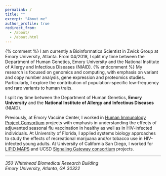 ```yaml
---
permalink: /
title: ""
excerpt: "About me"
author_profile: true
redirect_from: 
  - /about/
  - /about.html
---
```

{% comment %} 
I am currently a Bioinformatics Scientist in Zwick Group at Emory University, Atlanta. 
From 04/2018, I split my time between the Department of Human Genetics, Emory University and the National Institute of Allergy and Infectious Diseases (NIAID).
{% endcomment %}
My research is focused on genomics and computing, with emphasis on variant and copy number analysis, gene expression and proteomics studies. Particularly, I explore the contribution of population-specific low-frequency and rare variants to human traits. 

I split my time between the Department of Human Genetics, **Emory University** and the **National Institute of Allergy and Infectious Diseases** (NIAID).

Previously, at Emory Vaccine Center, I worked in [Human Immunology Project Consortium](https://www.immuneprofiling.org/) projects with emphasis in understanding the effects of adjuvanted seasonal flu vaccination in healthy as well as in HIV-infected individuals. At University of Florida, I applied systems biology approaches to study the effects of recreational marijuana and/or tobacco use in HIV-infected young adults. At University of California San Diego, I worked for [LIPID MAPS](http://www.lipidmaps.org) and UCSD [Signaling Gateway consortium](http://www.signalinggateway.org/molecule/) projects.

------
<address>350 Whitehead Biomedical Research Building<br />Emory University, Atlanta, GA  30322</address>
